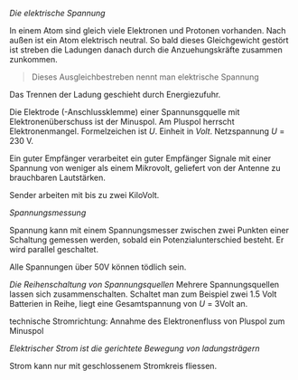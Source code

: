 *Die elektrische Spannung*

In einem Atom sind gleich viele Elektronen und Protonen vorhanden.  Nach außen ist ein Atom elektrisch neutral.
So bald dieses Gleichgewicht gestört ist streben die Ladungen danach durch die Anzuehungskräfte zusammen zunkommen.

> Dieses Ausgleichbestreben nennt man elektrische Spannung

Das Trennen der Ladung geschieht durch Energiezufuhr.

Die Elektrode (-Anschlussklemme)  einer Spannunsgquelle mit Elektronenüberschuss ist der Minuspol. Am Pluspol herrscht Elektronenmangel.
Formelzeichen ist _U_. Einheit in _Volt_.
Netzspannung _U_ = 230 V.

Ein guter Empfänger verarbeitet ein guter Empfänger Signale mit einer Spannung von weniger als einem Mikrovolt, geliefert von der Antenne zu brauchbaren Lautstärken.

Sender arbeiten mit bis zu zwei KiloVolt.

*Spannungsmessung*

Spannung kann mit einem Spannungsmesser zwischen zwei Punkten einer Schaltung gemessen werden, sobald ein Potenzialunterschied besteht. Er wird parallel geschaltet.

Alle Spannungen über 50V können tödlich sein.


*Die Reihenschaltung von Spannungsquellen*
Mehrere Spannungsquellen lassen sich zusammenschalten. Schaltet man zum Beispiel zwei 1.5 Volt Batterien in Reihe, liegt eine Gesamtspannung von _U_ = 3Volt an.

technische Stromrichtung: Annahme des Elektronenfluss von Pluspol zum Minuspol


_Elektrischer Strom ist die gerichtete Bewegung von ladungsträgern_

Strom kann nur mit geschlossenem Stromkreis fliessen.

